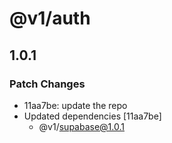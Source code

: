# @v1/auth

## 1.0.1

### Patch Changes

- 11aa7be: update the repo
- Updated dependencies [11aa7be]
  - @v1/supabase@1.0.1
